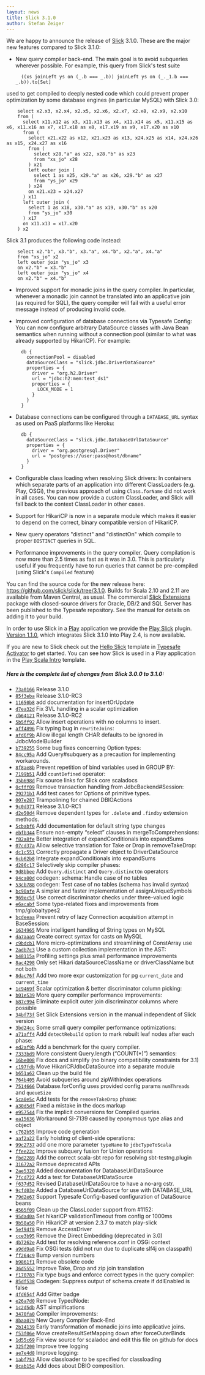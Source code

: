 ```yaml
---
layout: news
title: Slick 3.1.0
author: Stefan Zeiger
---
```

We are happy to announce the release of [Slick](http://slick.typesafe.com/) 3.1.0. These are the major new features compared to Slick 3.1.0:

* New query compiler back-end. The main goal is to avoid subqueries wherever possible. For example, this query from Slick's test suite

        ((xs joinLeft ys on (_.b === _.b)) joinLeft ys on (_._1.b === _.b)).to[Set]
  
 used to get compiled to deeply nested code which could prevent proper optimization by some database engines (in particular MySQL) with Slick 3.0:

        select x2.x3, x2.x4, x2.x5, x2.x6, x2.x7, x2.x8, x2.x9, x2.x10
        from (
          select x11.x12 as x3, x11.x13 as x4, x11.x14 as x5, x11.x15 as x6, x11.x16 as x7, x17.x18 as x8, x17.x19 as x9, x17.x20 as x10
          from (
            select x21.x22 as x12, x21.x23 as x13, x24.x25 as x14, x24.x26 as x15, x24.x27 as x16
            from (
              select x28."a" as x22, x28."b" as x23
              from "xs_jo" x28
            ) x21
            left outer join (
              select 1 as x25, x29."a" as x26, x29."b" as x27
              from "ys_jo" x29
            ) x24
            on x21.x23 = x24.x27
          ) x11
          left outer join (
            select 1 as x18, x30."a" as x19, x30."b" as x20
            from "ys_jo" x30
          ) x17
          on x11.x13 = x17.x20
        ) x2

  Slick 3.1 produces the following code instead:
  
        select x2."b", x3."b", x3."a", x4."b", x2."a", x4."a"
        from "xs_jo" x2
        left outer join "ys_jo" x3
        on x2."b" = x3."b"
        left outer join "ys_jo" x4
        on x2."b" = x4."b"

* Improved support for monadic joins in the query compiler. In particular, whenever a monadic join cannot be translated into an applicative join (as required for SQL), the query compiler will fail with a useful error message instead of producing invalid code.
  
* Improved configuration of database connections via Typesafe Config: You can now configure arbitrary DataSource classes with Java Bean semantics when running without a connection pool (similar to what was already supported by HikariCP). For example:

        db {
          connectionPool = disabled
          dataSourceClass = "slick.jdbc.DriverDataSource"
          properties = {
            driver = "org.h2.Driver"
            url = "jdbc:h2:mem:test_ds1"
            properties = {
              LOCK_MODE = 1
            }
          }
        }

* Database connections can be configured through a `DATABASE_URL` syntax as used on PaaS platforms like Heroku:

        db {
          dataSourceClass = "slick.jdbc.DatabaseUrlDataSource"
          properties = {
            driver = "org.postgresql.Driver"
            url = "postgres://user:pass@host/dbname"
          }
        }

* Configurable class loading when resolving Slick drivers: In containers which separate parts of an application into different ClassLoaders (e.g. Play, OSGi), the previous approach of using ``Class.forName`` did not work in all cases. You can now provide a custom ClassLoader, and Slick will fall back to the context ClassLoader in other cases.

* Support for HikariCP is now in a separate module which makes it easier to depend on the correct, binary compatible version of HikariCP.

* New query operators "distinct" and "distinctOn" which compile to proper `DISTINCT` queries in SQL.

* Performance improvements in the query compiler. Query compilation is now more than 2.5
  times as fast as it was in 3.0. This is particularly useful if you frequently have to run queries that cannot be pre-compiled (using Slick's `Compiled` feature)

You can find the source code for the new release here: <https://github.com/slick/slick/tree/3.1.0>. Builds for Scala 2.10 and 2.11 are available from Maven Central, as usual. The commercial [Slick Extensions](http://slick.typesafe.com/doc/3.1.0/extensions.html) package with closed-source drivers for Oracle, DB/2 and SQL Server has been published to the Typesafe repository. See the manual for details on adding it to your build.

In order to use Slick in a [Play](https://www.playframework.com/) application we provide the [Play Slick](https://www.playframework.com/documentation/2.4.x/PlaySlick) plugin. [Version 1.1.0](https://github.com/playframework/play-slick/#current-version), which integrates Slick 3.1.0 into Play 2.4, is now available.

If you are new to Slick check out the [Hello Slick](https://typesafe.com/activator/template/hello-slick-3.1) template in [Typesafe Activator](https://typesafe.com/activator) to get started. You can see how Slick is used in a Play application in the [Play Scala Intro](http://www.typesafe.com/activator/template/play-scala-intro) template.

##### Here is the complete list of changes from Slick 3.0.0 to 3.1.0:

* [``73a0166``](https://github.com/slick/slick/commit/73a01665e5a96b7bfdbb6ea0a29cb81e6ad7ab57) Release 3.1.0
* [``85f3eba``](https://github.com/slick/slick/commit/85f3eba36f99a67ca804c1d0f36a4fcf3bb8634a) Release 3.1.0-RC3
* [``11650b8``](https://github.com/slick/slick/commit/11650b864049fb41c38b8f7baa890fb3561fb7fb) add documentation for insertOrUpdate
* [``d7ea32d``](https://github.com/slick/slick/commit/d7ea32dc2d82f1bebee9b69091abf1f3c8216919) Fix 3VL handling in a scalar optimization
* [``cb64121``](https://github.com/slick/slick/commit/cb64121ac80cca0a1ce14ba59e4f7502f4c017a4) Release 3.1.0-RC2
* [``5b5ff92``](https://github.com/slick/slick/commit/5b5ff921529a843d968adf22b3c2c9aa17c7ccd3) Allow insert operations with no columns to insert.
* [``aff4896``](https://github.com/slick/slick/commit/aff48960839a483924f8077e19d96775d88517d6) Fix typing bug in `rewriteJoins`:
* [``afd6f9b``](https://github.com/slick/slick/commit/afd6f9bac0e1d727b435a53b982fb452db471294) Allow illegal length CHAR defaults to be ignored in JdbcModelBuilder
* [``b739255``](https://github.com/slick/slick/commit/b739255e1a5b4211c06c3ed10290e43b5d7d2f47) Some bug fixes concerning Option types:
* [``84cc95a``](https://github.com/slick/slick/commit/84cc95aeb539b059e903da9fcd9ce0065186a238) Add Query#subquery as a precaution for implementing workarounds.
* [``8f8ae8b``](https://github.com/slick/slick/commit/8f8ae8bad12b5e5d3248e5ec12e4be85ee224b15) Prevent repetition of bind variables used in GROUP BY:
* [``7199b51``](https://github.com/slick/slick/commit/7199b510bc7078b3ed274fd1b4cdcb76270616a1) Add `countDefined` operator:
* [``35b698d``](https://github.com/slick/slick/commit/35b698d66b3b139741a911942ef256fdd6bd4d66) Fix source links for Slick core scaladocs
* [``0cfff09``](https://github.com/slick/slick/commit/0cfff09c4e5181d45ba705ce57dbcff8b2e341b4) Remove transaction handling from JdbcBackend#Session:
* [``29271b1``](https://github.com/slick/slick/commit/29271b1089f1c07cc62844b5d69cb3be63eff5f2) Add test cases for Options of primitive types.
* [``007e287``](https://github.com/slick/slick/commit/007e287059c8148b28e1ce9039267fb1fc4bc043) Trampolining for chained DBIOActions
* [``9c0d371``](https://github.com/slick/slick/commit/9c0d3717db0712bcbf319d3e145ed7b99c3b59a9) Release 3.1.0-RC1
* [``d2e50d4``](https://github.com/slick/slick/commit/d2e50d4d2a3ded01b770cb4602431b53ae4dcd3b) Remove dependent types for `.delete` and `.findby` extension methods.
* [``5cbabf6``](https://github.com/slick/slick/commit/5cbabf679d048bc97cccce1f55c53373e0ea57d7) Add documentation for default string type changes
* [``ebfb344``](https://github.com/slick/slick/commit/ebfb344de4c899163c87cf971dfdf3e9fc656bbc) Ensure non-empty “select” clauses in mergeToComprehensions:
* [``f82a8fe``](https://github.com/slick/slick/commit/f82a8fea0f2ec6f4e3894b2dcb51d84db2306d84) Better integration of expandConditionals into expandSums
* [``07cd37a``](https://github.com/slick/slick/commit/07cd37a4f9e79758e453b5bcedd1e884ae6a360b) Allow selective translation for Take or Drop in removeTakeDrop:
* [``dc1c551``](https://github.com/slick/slick/commit/dc1c5517ebe308bbd44b407a8fb14d6337ad6f71) Correctly propagate a Driver object to DriverDataSource
* [``6cb62b8``](https://github.com/slick/slick/commit/6cb62b8778fea22341c32751a752c3bc0bc81537) Integrate expandConditionals into expandSums
* [``d286c17``](https://github.com/slick/slick/commit/d286c173dae82a7908c556d19a905babe5f7fd8b) Selectively skip compiler phases:
* [``9d8bbee``](https://github.com/slick/slick/commit/9d8bbee624321a1f51dafb216cd9b490489f2cb2) Add `Query.distinct` and `Query.distinctOn` operators
* [``04ca00d``](https://github.com/slick/slick/commit/04ca00dc37e46c540fb15fdab665990dafdf7eb5) codegen: schema: Handle case of no tables
* [``53cb788``](https://github.com/slick/slick/commit/53cb788793d3c49abe5dc22cda0ab52fff9005a8) codegen: Test case of no tables (schema has invalid syntax)
* [``bc90afe``](https://github.com/slick/slick/commit/bc90afe3e533512664eea6a557d499f13427d48a) A simpler and faster implementation of assignUniqueSymbols
* [``969ec5f``](https://github.com/slick/slick/commit/969ec5f23c367e76c1f15725092b0c28b1297d4b) Use correct discriminator checks under three-valued logic
* [``e6acabf``](https://github.com/slick/slick/commit/e6acabf7df0a9d90b53d3fd18e6b07b1cc66a3e1) Some type-related fixes and improvements from tmp/globaltypes2
* [``bcdeeaa``](https://github.com/slick/slick/commit/bcdeeaa6bb2a9e29c2827214679603c9f1c84d89) Prevent retry of lazy Connection acquisition attempt in BaseSession:
* [``1634965``](https://github.com/slick/slick/commit/1634965586e6f814a42800f44a6cc5abed8bc02e) More intelligent handling of String types on MySQL
* [``da7aaa9``](https://github.com/slick/slick/commit/da7aaa9c36dc8f410d4719b419ee2411a892c471) Create correct syntax for casts on MySQL
* [``c9bdcb1``](https://github.com/slick/slick/commit/c9bdcb17da91aa5a37de8537c50715b12e3fa956) More micro-optimizations and streamlining of ConstArray use
* [``2adb7c3``](https://github.com/slick/slick/commit/2adb7c36874c41f068176570d3812b674463660e) Use a custom collection implementation in the AST:
* [``b48115a``](https://github.com/slick/slick/commit/b48115a6b8262e58d2385d0d36c628eeee3cc9b1) Profiling settings plus small performance improvements
* [``8ac4298``](https://github.com/slick/slick/commit/8ac4298758b0d7d4c6fcc814f83dee3436e37172) Only set Hikari dataSourceClassName or driverClassName but not both
* [``8dac76f``](https://github.com/slick/slick/commit/8dac76f2d150a4761bccd52c38d7a64d4921989a) Add two more expr customization for pg `current_date` and `current_time`
* [``1c9469f``](https://github.com/slick/slick/commit/1c9469f9b7d699ab677ed0869a6bc1ab2f5fdd87) Scalar optimization & better discriminator column picking:
* [``b01e539``](https://github.com/slick/slick/commit/b01e539b19cab7de5e2a127879bacaf37c310288) More query compiler performance improvements:
* [``b87c994``](https://github.com/slick/slick/commit/b87c994a4ed6cd253a4e8672e46c56aface0958b) Eliminate explicit outer join discriminator columns where possible
* [``34bf73f``](https://github.com/slick/slick/commit/34bf73f50251cfabb224562b7a2e769cb44c6772) Set Slick Extensions version in the manual independent of Slick version
* [``3bd24cc``](https://github.com/slick/slick/commit/3bd24cc89849c32dabfd159dcc6ee3efc91f8097) Some small query compiler performance optimizations:
* [``a71aff4``](https://github.com/slick/slick/commit/a71aff4bfff9ddef7a76e83485fb985b79a7099d) Add `detectRebuild` option to mark rebuilt leaf nodes after each phase:
* [``ed2af9b``](https://github.com/slick/slick/commit/ed2af9b543ca09e603ad8f1e38d45093ed19410b) Add a benchmark for the query compiler.
* [``7333bd9``](https://github.com/slick/slick/commit/7333bd954cc80ab6e4b6586ee5c75454f9c30abd) More consistent Query.length (“COUNT(*)”) semantics:
* [``16be008``](https://github.com/slick/slick/commit/16be008ea3a32114bace5c111d030abeaca44a6e) Fix docs and simplify (no binary compatibility constraints for 3.1)
* [``c197fdb``](https://github.com/slick/slick/commit/c197fdb3baee85d7ed313ac65b582a2a6a03a1e5) Move HikariCPJdbcDataSource into a separate module
* [``b651a62``](https://github.com/slick/slick/commit/b651a62ee31cc9a7dc65c2ee918926abd1f9e637) Clean up the build file
* [``764b405``](https://github.com/slick/slick/commit/764b405fc089e610663ac96bff0c5e59ac9a3b97) Avoid subqueries around zipWithIndex operations
* [``7514666``](https://github.com/slick/slick/commit/75146666627f26b796a36df75f2e03fb421b8a85) Database.forConfig uses provided config params `numThreads` and `queueSize`
* [``5ca0e5c``](https://github.com/slick/slick/commit/5ca0e5cbd9b91740ed9554d5078f8cfa8f0c89e3) Add tests for the `removeTakeDrop` phase:
* [``a30d5df``](https://github.com/slick/slick/commit/a30d5df570cf5e83efbb482d4569bc7e7b5a1440) Fixed a mistake in the docs markup
* [``e957544``](https://github.com/slick/slick/commit/e95754408dee4a299ba03df38d92708a4a302e13) Fix the implicit conversions for Compiled queries.
* [``ea15636``](https://github.com/slick/slick/commit/ea15636c46841fe12a6fe59236f2298e967fccc2) Workaround SI-7139 caused by eponymous type alias and object
* [``c762b55``](https://github.com/slick/slick/commit/c762b55c2d900c51db318c0710435d180085327a) Improve code generation
* [``aaf2a22``](https://github.com/slick/slick/commit/aaf2a22ca6888b41f6e398744456a17ce16210a2) Early hoisting of client-side operations:
* [``99c2737``](https://github.com/slick/slick/commit/99c2737c93f18b07646689dddfde04f47c52519c) add one more parameter `typeName` to `jdbcTypeToScala`
* [``ffee22c``](https://github.com/slick/slick/commit/ffee22c45c3e050f1de19bf9af9cec521cb8b01e) Improve subquery fusion for Union operations
* [``fbd2289``](https://github.com/slick/slick/commit/fbd2289915cf67c687f56556307979c649dcbf46) Add the correct scala-sbt repo for resolving sbt-testng.plugin
* [``31672a2``](https://github.com/slick/slick/commit/31672a224138d9d9c9c722ec8722376bf690f93b) Remove deprecated APIs
* [``2ae5320``](https://github.com/slick/slick/commit/2ae5320f13a0d7b435704e49e67acaf06f490084) Added documentation for DatabaseUrlDataSource
* [``7fcd722``](https://github.com/slick/slick/commit/7fcd7221c861e55c60e901a554a87c64c1d734f9) Add a test for DatabaseUrlDataSource
* [``f637d52``](https://github.com/slick/slick/commit/f637d52f35f55d57f65002ca98207c88d88bb61f) Revised DatabaseUrlDataSource to have a no-arg cstr.
* [``9cfd03e``](https://github.com/slick/slick/commit/9cfd03e5b99ad4c9cf39d25cacf94a8562bcdafd) Added a DatabaseUrlDataSource for use with DATABASE_URL
* [``79d2e67``](https://github.com/slick/slick/commit/79d2e67d6e02387f4205212fe9ff817c72880a74) Support Typesafe Config-based configuration of DataSource beans
* [``4565f09``](https://github.com/slick/slick/commit/4565f09fef915b24d2155f5173d0f8053c3ac614) Clean up the ClassLoader support from #1152:
* [``95dad0a``](https://github.com/slick/slick/commit/95dad0a2b1f3fee09b775958b11cb36be05adaa1) Set hikariCP validationTimeout from config or 1000ms
* [``9b58a50``](https://github.com/slick/slick/commit/9b58a508caa1494f72e61689d84b8fe983a95317) Pin HikariCP at version 2.3.7 to match play-slick
* [``5ef94f8``](https://github.com/slick/slick/commit/5ef94f87533ce1a21cf35d291ee8354b7775583f) Remove AccessDriver
* [``cce3b95``](https://github.com/slick/slick/commit/cce3b951531cbc968272808120c832fc113adc4a) Remove the Direct Embedding (deprecated in 3.0)
* [``4b7262e``](https://github.com/slick/slick/commit/4b7262e38ac45b9750e60580229bd800d71bb2ac) Add test for resolving reference.conf in OSGi context
* [``a9dd9a8``](https://github.com/slick/slick/commit/a9dd9a83e29d8744d39ae926a1a9716b42fc29bb) Fix OSGi tests (did not run due to duplicate slf4j on classpath)
* [``ff264c9``](https://github.com/slick/slick/commit/ff264c96139f348a03d55a1a750b0a5e111efa0f) Bump version numbers
* [``b9861f1``](https://github.com/slick/slick/commit/b9861f1b27958edb3aa4b514f0b46db9fa4bb54b) Remove obsolete code
* [``36d5552``](https://github.com/slick/slick/commit/36d5552a9992a1e1aeea73235c641eda87d8f44f) Improve Take, Drop and zip join translation
* [``f170783``](https://github.com/slick/slick/commit/f170783d830c97479ada2de00b34dde9593f737b) Fix type bugs and enforce correct types in the query compiler:
* [``85df538``](https://github.com/slick/slick/commit/85df538db0ab6d6ff4b5598026396d0de0ff74d2) Codegen: Suppress output of schema.create if ddlEnabled is false
* [``4fd654f``](https://github.com/slick/slick/commit/4fd654f314e180528792d27fca55b8db61068afc) Add Gitter badge
* [``e26a7d0``](https://github.com/slick/slick/commit/e26a7d052af71d817b938717b07222be307d018c) Remove TypedNode:
* [``1c2d5db``](https://github.com/slick/slick/commit/1c2d5db000945f8a42b0c784f34eb8c78e3d2635) AST simplifications
* [``3470fa0``](https://github.com/slick/slick/commit/3470fa0191a3915aba56b6cadda2b231630b7a1b) Compiler improvements:
* [``8baa079``](https://github.com/slick/slick/commit/8baa07963a96cb7378426ed18d362bfadc37d5e7) New Query Compiler Back-End
* [``2b14139``](https://github.com/slick/slick/commit/2b141390f3a4ff13e56e7403fc7a71251264ed55) Early transformation of monadic joins into applicative joins.
* [``f53f06e``](https://github.com/slick/slick/commit/f53f06e6a39917f91f9ab2426ebc11ad4cbe53ae) Move createResultSetMapping down after forceOuterBinds
* [``1d55c69``](https://github.com/slick/slick/commit/1d55c69d5b139472e3903a7d439e8320bb945480) Fix view source for scaladoc and edit this file on github for docs
* [``325f200``](https://github.com/slick/slick/commit/325f20022630e352668bfca170cdb1ab0d47db57) Improve tree logging
* [``ae7e4d8``](https://github.com/slick/slick/commit/ae7e4d8a6e49d6f9d534b980b399bb036b5c47fc) Improve logging:
* [``1abf753``](https://github.com/slick/slick/commit/1abf7539d3efa97103c770d82fc725c134960f3c) Allow classloader to be specified for classloading
* [``0cab15e``](https://github.com/slick/slick/commit/0cab15ed834b1aa3a58f63a6c68991120c1cf1a1) Add docs about DBIO composition.


